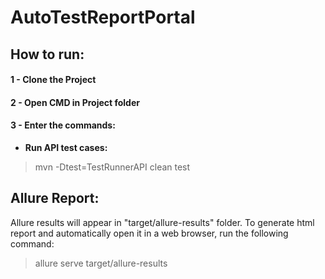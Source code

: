 # AutoTestReportPortal

## How to run:
#### 1 - Clone the Project
#### 2 - Open CMD in Project folder
#### 3 - Enter the commands:
- **Run API test cases:**
> mvn -Dtest=TestRunnerAPI clean test


## Allure Report:
Allure results will appear in "target/allure-results" folder. To generate html report and automatically open it in a web browser, run the following command:
> allure serve target/allure-results
